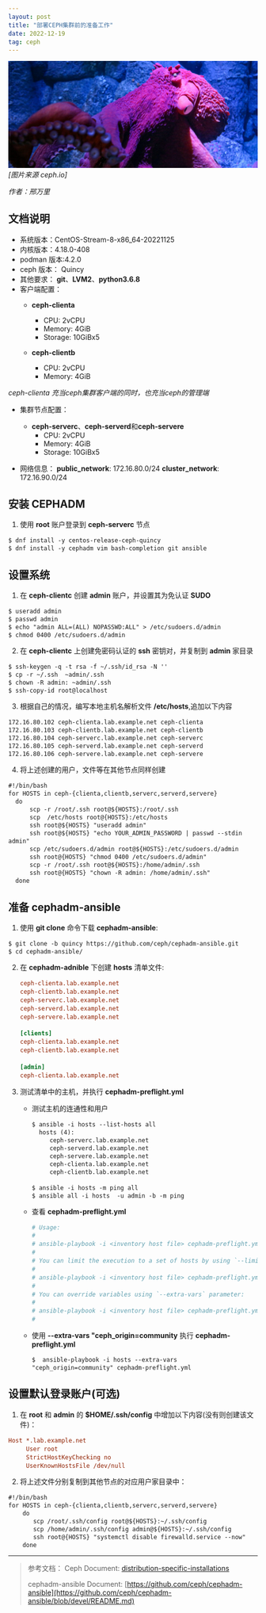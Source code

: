 ```yaml
---
layout: post
title: "部署CEPH集群前的准备工作"
date: 2022-12-19
tag: ceph
---
```


![Ceph](/assets/images/2022-12-19/photo-squid-02.jpg)
*\[图片来源 ceph.io\]*

*作者：邢万里*

## 文档说明

- 系统版本：CentOS-Stream-8-x86_64-20221125
- 内核版本：4.18.0-408
- podman 版本:4.2.0
- ceph 版本： Quincy
- 其他要求： **git**、**LVM2**、**python3.6.8**
- 客户端配置：
  - **ceph-clienta**
    - CPU: 2vCPU
    - Memory: 4GiB
    - Storage: 10GiBx5

  - **ceph-clientb**
    - CPU: 2vCPU
    - Memory: 4GiB

*ceph-clienta 充当ceph集群客户端的同时，也充当ceph的管理端*

- 集群节点配置：
  - **ceph-serverc**、**ceph-serverd**和**ceph-servere**
    - CPU: 2vCPU
    - Memory: 4GiB
    - Storage: 10GiBx5

- 网络信息：
  **public_network**: 172.16.80.0/24
  **cluster_network**: 172.16.90.0/24    

## 安装 CEPHADM 

1. 使用 **root** 账户登录到 **ceph-serverc** 节点
```shell
$ dnf install -y centos-release-ceph-quincy
$ dnf install -y cephadm vim bash-completion git ansible
```

## 设置系统

1. 在 **ceph-clientc** 创建 **admin** 账户，并设置其为免认证 **SUDO**
```shell
$ useradd admin
$ passwd admin
$ echo "admin ALL=(ALL) NOPASSWD:ALL" > /etc/sudoers.d/admin
$ chmod 0400 /etc/sudoers.d/admin
```

2. 在 **ceph-clientc** 上创建免密码认证的 **ssh** 密钥对，并复制到 **admin** 家目录
```shell
$ ssh-keygen -q -t rsa -f ~/.ssh/id_rsa -N ''
$ cp -r ~/.ssh  ~admin/.ssh
$ chown -R admin: ~admin/.ssh
$ ssh-copy-id root@localhost
```

3. 根据自己的情况，编写本地主机名解析文件 **/etc/hosts**,追加以下内容
```shell
172.16.80.102 ceph-clienta.lab.example.net ceph-clienta
172.16.80.103 ceph-clientb.lab.example.net ceph-clientb
172.16.80.104 ceph-serverc.lab.example.net ceph-serverc
172.16.80.105 ceph-serverd.lab.example.net ceph-serverd
172.16.80.106 ceph-servere.lab.example.net ceph-servere
```

4. 将上述创建的用户，文件等在其他节点同样创建
```shell
#!/bin/bash
for HOSTS in ceph-{clienta,clientb,serverc,serverd,servere}
  do
      scp -r /root/.ssh root@${HOSTS}:/root/.ssh
      scp  /etc/hosts root@{HOSTS}:/etc/hosts
      ssh root@${HOSTS} "useradd admin"
      ssh root@${HOSTS} "echo YOUR_ADMIN_PASSWORD | passwd --stdin admin"
      scp /etc/sudoers.d/admin root@${HOSTS}:/etc/sudoers.d/admin
      ssh root@{HOSTS} "chmod 0400 /etc/sudoers.d/admin"
      scp -r /root/.ssh root@${HOSTS}:/home/admin/.ssh
      ssh root@{HOSTS} "chown -R admin: /home/admin/.ssh"
  done
```

## 准备 cephadm-ansible

1. 使用 **git clone** 命令下载 **cephadm-ansible**:
```shell
$ git clone -b quincy https://github.com/ceph/cephadm-ansible.git
$ cd cephadm-ansible/
```

2. 在 **cephadm-adnible** 下创建 **hosts** 清单文件:
   ```ini
   ceph-clienta.lab.example.net
   ceph-clientb.lab.example.net
   ceph-serverc.lab.example.net
   ceph-serverd.lab.example.net
   ceph-servere.lab.example.net
   
   [clients]
   ceph-clienta.lab.example.net
   ceph-clientb.lab.example.net
   
   [admin]
   ceph-clienta.lab.example.net
   ```

3. 测试清单中的主机，并执行 **cephadm-preflight.yml**
   - 测试主机的连通性和用户
     ```shell
     $ ansible -i hosts --list-hosts all
       hosts (4):
          ceph-serverc.lab.example.net
          ceph-serverd.lab.example.net
          ceph-servere.lab.example.net
          ceph-clienta.lab.example.net
          ceph-clientb.lab.example.net
       
     $ ansible -i hosts -m ping all
     $ ansible all -i hosts  -u admin -b -m ping
     ```

   - 查看 **cephadm-preflight.yml**
     ```yaml
     # Usage:
     #
     # ansible-playbook -i <inventory host file> cephadm-preflight.yml
     #
     # You can limit the execution to a set of hosts by using `--limit` option:
     #
     # ansible-playbook -i <inventory host file> cephadm-preflight.yml --limit <my_osd_group|my_node_name>
     #
     # You can override variables using `--extra-vars` parameter:
     #
     # ansible-playbook -i <inventory host file> cephadm-preflight.yml --extra-vars "ceph_origin=rhcs"
     #
     ```

   - 使用 **--extra-vars "ceph_origin=community** 执行 **cephadm-preflight.yml**
     ```shell
     $  ansible-playbook -i hosts --extra-vars "ceph_origin=community" cephadm-preflight.yml
     ```

## 设置默认登录账户(可选)

1. 在 **root** 和 **admin** 的 **$HOME/.ssh/config** 中增加以下内容(没有则创建该文件)：
```ini
Host *.lab.example.net
     User root
     StrictHostKeyChecking no
     UserKnownHostsFile /dev/null
```
  
2. 将上述文件分别复制到其他节点的对应用户家目录中：
```shell
#!/bin/bash
for HOSTS in ceph-{clienta,clientb,serverc,serverd,servere}
    do
       scp /root/.ssh/config root@${HOSTS}:~/.ssh/config
       scp /home/admin/.ssh/config admin@${HOSTS}:~/.ssh/config
       ssh root@{HOSTS} "systemctl disable firewalld.service --now"
    done
```   

---
> 参考文档：
> Ceph  Document: [distribution-specific-installations](https://docs.ceph.com/en/latest/cephadm/install/#distribution-specific-installations)
>
> cephadm-ansible Document: [https://github.com/ceph/cephadm-ansible](https://github.com/ceph/cephadm-ansible/blob/devel/README.md)
